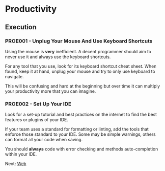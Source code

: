 # Productivity

## Execution

### PROE001 - Unplug Your Mouse And Use Keyboard Shortcuts

Using the mouse is __very__ inefficient. A decent programmer should aim to never use it and always use the keyboard shortcuts.

For any tool that you use, look for its keyboard shortcut cheat sheet.
When found, keep it at hand, unplug your mouse and try to only use keyboard to navigate.

This will be confusing and hard at the beginning but over time it can multiply your productivity more that you can imagine.

### PROE002 - Set Up Your IDE

Look for a set-up tutorial and best practices on the internet to find the best features or plugins of your IDE.

If your team uses a standard for formatting or linting, add the tools that enforce those standard to your IDE. Some may be simple warnings, others can format all your code when saving.

You should __always__ code with error checking and methods auto-completion within your IDE.

Next: [Web](topics/web.md)
